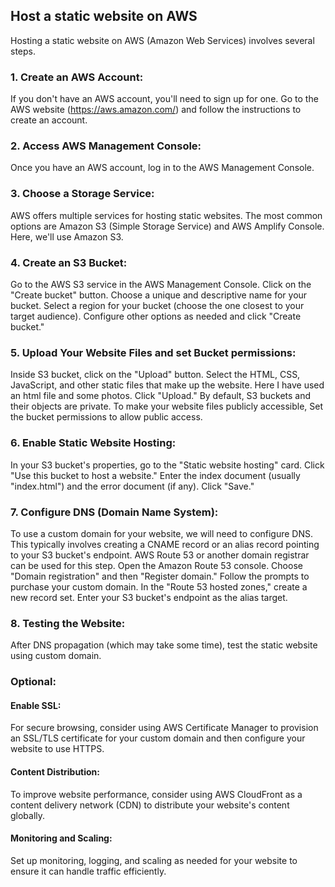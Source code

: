 ## Host a static website on AWS
Hosting a static website on AWS (Amazon Web Services) involves several steps. 
### 1.	Create an AWS Account:
If you don't have an AWS account, you'll need to sign up for one. Go to the AWS website (https://aws.amazon.com/) and follow the instructions to create an account.
### 2.	Access AWS Management Console:
Once you have an AWS account, log in to the AWS Management Console.
### 3.	Choose a Storage Service:
AWS offers multiple services for hosting static websites. The most common options are Amazon S3 (Simple Storage Service) and AWS Amplify Console. Here, we'll use Amazon S3.
### 4.	Create an S3 Bucket:
Go to the AWS S3 service in the AWS Management Console.
Click on the "Create bucket" button.
Choose a unique and descriptive name for your bucket. 
Select a region for your bucket (choose the one closest to your target audience).
Configure other options as needed and click "Create bucket."
### 5.	Upload Your Website Files and set Bucket permissions:
Inside S3 bucket, click on the "Upload" button.
Select the HTML, CSS, JavaScript, and other static files that make up the website. Here I have used an html file and some photos.
Click "Upload."
By default, S3 buckets and their objects are private. To make your website files publicly accessible, Set the bucket permissions to allow public access.
### 6.	Enable Static Website Hosting:
In your S3 bucket's properties, go to the "Static website hosting" card.
Click "Use this bucket to host a website."
Enter the index document (usually "index.html") and the error document (if any).
Click "Save."
### 7.	Configure DNS (Domain Name System):
To use a custom domain for your website, we will need to configure DNS. This typically involves creating a CNAME record or an alias record pointing to your S3 bucket's endpoint. AWS Route 53 or another domain registrar can be used for this step.
Open the Amazon Route 53 console.
Choose "Domain registration" and then "Register domain."
Follow the prompts to purchase your custom domain.
In the "Route 53 hosted zones," create a new record set.
Enter your S3 bucket's endpoint as the alias target.

### 8.	Testing the Website:
After DNS propagation (which may take some time), test the static website using custom domain.

### Optional: 

#### Enable SSL:
For secure browsing, consider using AWS Certificate Manager to provision an SSL/TLS certificate for your custom domain and then configure your website to use HTTPS.

#### Content Distribution:
To improve website performance, consider using AWS CloudFront as a content delivery network (CDN) to distribute your website's content globally.

#### Monitoring and Scaling:
Set up monitoring, logging, and scaling as needed for your website to ensure it can handle traffic efficiently.


